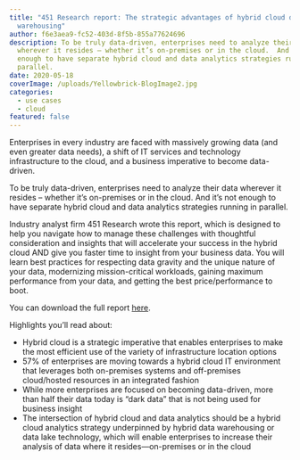 ```yaml
---
title: "451 Research report: The strategic advantages of hybrid cloud data
  warehousing"
author: f6e3aea9-fc52-403d-8f5b-855a77624696
description: To be truly data-driven, enterprises need to analyze their data
  wherever it resides – whether it’s on-premises or in the cloud.  And it’s not
  enough to have separate hybrid cloud and data analytics strategies running in
  parallel.
date: 2020-05-18
coverImage: /uploads/Yellowbrick-BlogImage2.jpg
categories:
  - use cases
  - cloud
featured: false
---
```

Enterprises in every industry are faced with massively growing data (and even greater data needs), a shift of IT services and technology infrastructure to the cloud, and a business imperative to become data-driven.  

To be truly data-driven, enterprises need to analyze their data wherever it resides – whether it’s on-premises or in the cloud.  And it’s not enough to have separate hybrid cloud and data analytics strategies running in parallel.  

Industry analyst firm 451 Research wrote this report, which is designed to help you navigate how to manage these challenges with thoughtful consideration and insights that will accelerate your success in the hybrid cloud AND give you faster time to insight from your business data. You will learn best practices for respecting data gravity and the unique nature of your data, modernizing mission-critical workloads, gaining maximum performance from your data, and getting the best price/performance to boot.  

You can download the full report [here](/go/strategic-advantages-of-hybrid-cloud-data-warehousing-451-research/). 

Highlights you’ll read about:  

* Hybrid cloud is a strategic imperative that enables enterprises to make the most efficient use of the variety of infrastructure location options 
* 57% of enterprises are moving towards a hybrid cloud IT environment that leverages both on-premises systems and off-premises cloud/hosted resources in an integrated fashion
* While more enterprises are focused on becoming data-driven, more than half their data today is “dark data” that is not being used for business insight
* The intersection of hybrid cloud and data analytics should be a hybrid cloud analytics strategy underpinned by hybrid data warehousing or data lake technology, which will enable enterprises to increase their analysis of data where it resides—on-premises or in the cloud